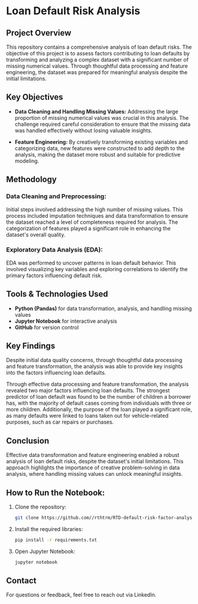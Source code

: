 # Loan Default Risk Analysis

## Project Overview
This repository contains a comprehensive analysis of loan default risks. The objective of this project is to assess factors contributing to loan defaults by transforming and analyzing a complex dataset with a significant number of missing numerical values. Through thoughtful data processing and feature engineering, the dataset was prepared for meaningful analysis despite the initial limitations.

## Key Objectives

- **Data Cleaning and Handling Missing Values:** Addressing the large proportion of missing numerical values was crucial in this analysis. The challenge required careful consideration to ensure that the missing data was handled effectively without losing valuable insights.
  
- **Feature Engineering:** By creatively transforming existing variables and categorizing data, new features were constructed to add depth to the analysis, making the dataset more robust and suitable for predictive modeling.

## Methodology

### Data Cleaning and Preprocessing:
Initial steps involved addressing the high number of missing values. This process included imputation techniques and data transformation to ensure the dataset reached a level of completeness required for analysis. The categorization of features played a significant role in enhancing the dataset's overall quality.

### Exploratory Data Analysis (EDA):
EDA was performed to uncover patterns in loan default behavior. This involved visualizing key variables and exploring correlations to identify the primary factors influencing default risk.

## Tools & Technologies Used
- **Python (Pandas)** for data transformation, analysis, and handling missing values
- **Jupyter Notebook** for interactive analysis
- **GitHub** for version control

## Key Findings
Despite initial data quality concerns, through thoughtful data processing and feature transformation, the analysis was able to provide key insights into the factors influencing loan defaults.

Through effective data processing and feature transformation, the analysis revealed two major factors influencing loan defaults. The strongest predictor of loan default was found to be the number of children a borrower has, with the majority of default cases coming from individuals with three or more children. Additionally, the purpose of the loan played a significant role, as many defaults were linked to loans taken out for vehicle-related purposes, such as car repairs or purchases.


## Conclusion
Effective data transformation and feature engineering enabled a robust analysis of loan default risks, despite the dataset's initial limitations. This approach highlights the importance of creative problem-solving in data analysis, where handling missing values can unlock meaningful insights.

## How to Run the Notebook:
1. Clone the repository:
   ```bash
   git clone https://github.com//rthtrm/RTD-default-risk-factor-analysis.git

2. Install the required libraries:
   ```bash
   pip install -r requirements.txt

3. Open Jupyter Notebook:
   ```bash
   jupyter notebook

## Contact
For questions or feedback, feel free to reach out via LinkedIn.
